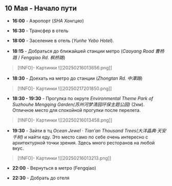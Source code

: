 ## 10 Мая - Начало пути

- **16:00** - Аэропорт (*SHA Хонгцяо*)

- **16:30** - Трансфер в отель

- **18:00** - Заселение в отель (*Yunhe Yebo Hotel*).

- **18:15** - Добраться до ближайшей станции метро (*Caoyang Road 曹杨路* / *Fengqiao Rd. 枫桥路*)
> [!INFO]- Картинки
> ![[20250216013656.png]]

- **18:30** - Доехать на метро до станции (*Zhongtan Rd. 中潭路*)
> [!INFO]- Картинки
> ![[20250217201850.png]]

- **18:30 - 19:30** - Прогулка по округе *Environmental Theme Park of Suzhouhe Mengqing Garden(苏州河梦清园环保主题公园)* (2км). Отличное место для спокойной прогулки после перелета.
> [!INFO]- Картинки
> ![[20250216013458.png]]

- **19:30** - Зайти в тц *Ocean Jewel · Tian'an Thousand Trees(大洋晶典·天安千树)* и найти еду. Это место само по себе очень интересно с архитектурной точки зрения. Здесь много ресторанов на любой вкус.
> [!INFO]- Картинки
> ![[20250216013213.png]]

- **22:00** - Вернуться в метро (Fengqiao)

- **22:30** - Добрать до отеля
